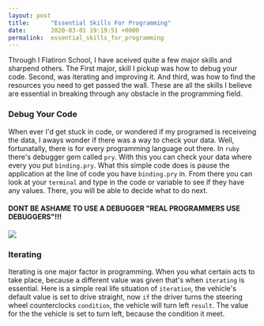 ```yaml
---
layout: post
title:      "Essential Skills For Programming"
date:       2020-03-01 19:19:51 +0000
permalink:  essential_skills_for_programming
---
```



Through I Flatiron School, I have aceived quite a few major skills and sharpend others. The First major, skill I pickup was how to debug your code. Second, was iterating and improving it. And third, was how to find the resources you need to get passed the wall. These are all the skills I believe are essential in breaking through any obstacle in the programming field. 


### Debug Your Code

When ever I'd get stuck in code, or wondered if my programed is receiveing the data, I aways wonder if there was a way to check your data. Well, fortunatally, there is for every programming language out there. In `ruby`  there's debugger gem called `pry`. With this you can check your data where every you put `binding.pry`. What this simple code does is pause the application at the line of code you have `binding.pry` in.  From there you can look at your `terminal` and type in the code or variable to see if they have any values. There, you will be able to decide what to do next.

#### DONT BE ASHAME TO USE A DEBUGGER "REAL PROGRAMMERS USE DEBUGGERS"!!!

![](https://media1.giphy.com/media/XsEBodo0sSZPy/200.webp?cid=790b7611f6f9de152a61afc10c83067e80f61b66d20a305a&rid=200.webp)

### Iterating 

Iterating is one major factor in programming. When you what certain acts to take place, because a different value was given that's when `iterating` is essential. Here is a simple real life situation of `iteration`, the vehicle's default value is set to drive straight, now  `if` the driver turns the steering wheel counterclocks `condition`,  the vehicle will turn left `result`.  The value for the the vehicle is set to turn left, because the condition it meet. 
